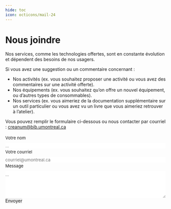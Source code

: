 ```yaml
---
hide: toc
icon: octicons/mail-24
---
```


<style>
  .md-content__button {
    display: none;
  }
</style>

# Nous joindre

Nos services, comme les technologies offertes, sont en constante évolution et dépendent des besoins de nos usagers. 

Si vous avez une suggestion ou un commentaire concernant :

- Nos activités (ex. vous souhaitez proposer une activité ou vous avez des commentaires sur une activité offerte).
- Nos équipements (ex. vous souhaitez qu’on offre un nouvel équipement, ou d’autres types de consommables).
- Nos services (ex. vous aimeriez de la documentation supplémentaire sur un outil particulier ou vous avez vu un livre que vous aimeriez retrouver à l’atelier).

Vous pouvez remplir le formulaire ci-dessous ou nous contacter par courriel : [creanum@bib.umontreal.ca](mailto:creanum@bib.umontreal.ca)

<form id="fs-frm" name="simple-contact-form" accept-charset="utf-8" action="https://formspree.io/f/xknazrev" method="post">
  <fieldset id="fs-frm-inputs">
    <label for="full-name">Votre nom</label>
    <input type="text" name="name" id="full-name" placeholder="..." required="">
    <label for="email-address">Votre courriel</label>
    <input type="email" name="_replyto" id="email-address" placeholder="courriel@umontreal.ca" required="">
    <label for="message">Message</label>
    <textarea rows="5" name="message" id="message" placeholder="..." required=""></textarea>
    <input type="hidden" name="_subject" id="email-subject" value="Contact Form Submission">
  </fieldset>
  <input type="submit" value="Envoyer">
</form><style>/* reset */
#fs-frm input,
#fs-frm select,
#fs-frm textarea,
#fs-frm fieldset,
#fs-frm optgroup,
#fs-frm label,
#fs-frm #card-element:disabled {
  font-family: inherit;
  font-size: 100%;
  color: inherit;
  border: none;
  border-radius: 0;
  display: block;
  width: 100%;
  padding: 0;
  margin: 0;
  -webkit-appearance: none;
  -moz-appearance: none;
}
#fs-frm label,
#fs-frm legend,
#fs-frm ::placeholder {
  font-size: .825rem;
  margin-bottom: .5rem;
  padding-top: .2rem;
  display: flex;
  align-items: baseline;
}

/* border, padding, margin, width */
#fs-frm input,
#fs-frm select,
#fs-frm textarea,
#fs-frm #card-element {
  border: 1px solid rgba(0,0,0,0.2);
  background-color: rgba(255,255,255,0.9);
  padding: .75em 1rem;
  margin-bottom: 1.5rem;
}
#fs-frm input:focus,
#fs-frm select:focus,
#fs-frm textarea:focus {
  background-color: white;
  outline-style: solid;
  outline-width: thin;
  outline-color: gray;
  outline-offset: -1px;
}
#fs-frm [type="text"],
#fs-frm [type="email"] {
  width: 100%;
}
#fs-frm [type="button"],
#fs-frm [type="submit"],
#fs-frm [type="reset"] {
  width: auto;
  cursor: pointer;
  -webkit-appearance: button;
  -moz-appearance: button;
  appearance: button;
}
#fs-frm [type="button"]:focus,
#fs-frm [type="submit"]:focus,
#fs-frm [type="reset"]:focus {
  outline: none;
}
#fs-frm [type="submit"],
#fs-frm [type="reset"] {
  margin-bottom: 0;
}
#fs-frm select {
  text-transform: none;
}

#fs-frm [type="checkbox"] {
  -webkit-appearance: checkbox;
  -moz-appearance: checkbox;
  appearance: checkbox;
  display: inline-block;
  width: auto;
  margin: 0 .5em 0 0 !important;
}

#fs-frm [type="radio"] {
  -webkit-appearance: radio;
  -moz-appearance: radio;
  appearance: radio;
}

</style>